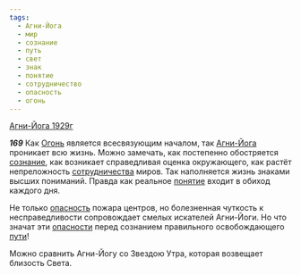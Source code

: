 ```yaml
---
tags:
  - Агни-Йога
  - мир
  - сознание
  - путь
  - свет
  - знак
  - понятие
  - сотрудничество
  - опасность
  - огонь
---
```


[Агни-Йога 1929г](https://127.0.0.1:4002/agni/1929)

___169___
Как [Огонь](../../../tags/#огонь) является всесвязующим началом, так [Агни-Йога](../../../tags/#Агни-Йога) проникает всю жизнь. Можно замечать, как постепенно обостряется [сознание](../../../tags/#сознание), как возникает справедливая оценка окружающего, как растёт непреложность [сотрудничества](../../../tags/#сотрудничество) миров. Так наполняется жизнь знаками высших пониманий. Правда как реальное [понятие](../../../tags/#понятие) входит в обиход каждого дня.   

Не только [опасность](../../../tags/#опасность) пожара центров, но болезненная чуткость к несправедливости сопровождает смелых искателей Агни-Йоги. Но что значат эти [опасности](../../../tags/#опасность) перед сознанием правильного освобождающего [пути](../../../tags/#путь)!   

Можно сравнить Агни-Йогу со Звездою Утра, которая возвещает близость Света.